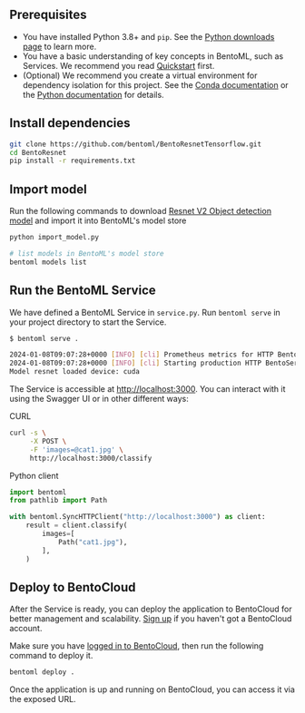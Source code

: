 ## Prerequisites

- You have installed Python 3.8+ and `pip`. See the [Python downloads page](https://www.python.org/downloads/) to learn more.
- You have a basic understanding of key concepts in BentoML, such as Services. We recommend you read [Quickstart](https://docs.bentoml.com/en/1.2/get-started/quickstart.html) first.
- (Optional) We recommend you create a virtual environment for dependency isolation for this project. See the [Conda documentation](https://conda.io/projects/conda/en/latest/user-guide/tasks/manage-environments.html) or the [Python documentation](https://docs.python.org/3/library/venv.html) for details.

## Install dependencies

```bash
git clone https://github.com/bentoml/BentoResnetTensorflow.git
cd BentoResnet
pip install -r requirements.txt
```

## Import model

Run the following commands to download [Resnet V2 Object detection model](https://www.kaggle.com/models/tensorflow/faster-rcnn-inception-resnet-v2) and import it into BentoML's model store

```bash
python import_model.py

# list models in BentoML's model store
bentoml models list
```

## Run the BentoML Service

We have defined a BentoML Service in `service.py`. Run `bentoml serve` in your project directory to start the Service.

```bash
$ bentoml serve .

2024-01-08T09:07:28+0000 [INFO] [cli] Prometheus metrics for HTTP BentoServer from "service:Resnet" can be accessed at http://localhost:3000/metrics.
2024-01-08T09:07:28+0000 [INFO] [cli] Starting production HTTP BentoServer from "service:Resnet" listening on http://localhost:3000 (Press CTRL+C to quit)
Model resnet loaded device: cuda
```

The Service is accessible at [http://localhost:3000](http://localhost:3000/). You can interact with it using the Swagger UI or in other different ways:

CURL

```bash
curl -s \
     -X POST \
     -F 'images=@cat1.jpg' \
     http://localhost:3000/classify
```

Python client

```python
import bentoml
from pathlib import Path

with bentoml.SyncHTTPClient("http://localhost:3000") as client:
    result = client.classify(
        images=[
            Path("cat1.jpg"),
        ],
    )
```

## Deploy to BentoCloud

After the Service is ready, you can deploy the application to BentoCloud for better management and scalability. [Sign up](https://www.bentoml.com/) if you haven't got a BentoCloud account.

Make sure you have [logged in to BentoCloud](https://docs.bentoml.com/en/latest/bentocloud/how-tos/manage-access-token.html), then run the following command to deploy it.

```bash
bentoml deploy .
```

Once the application is up and running on BentoCloud, you can access it via the exposed URL.
